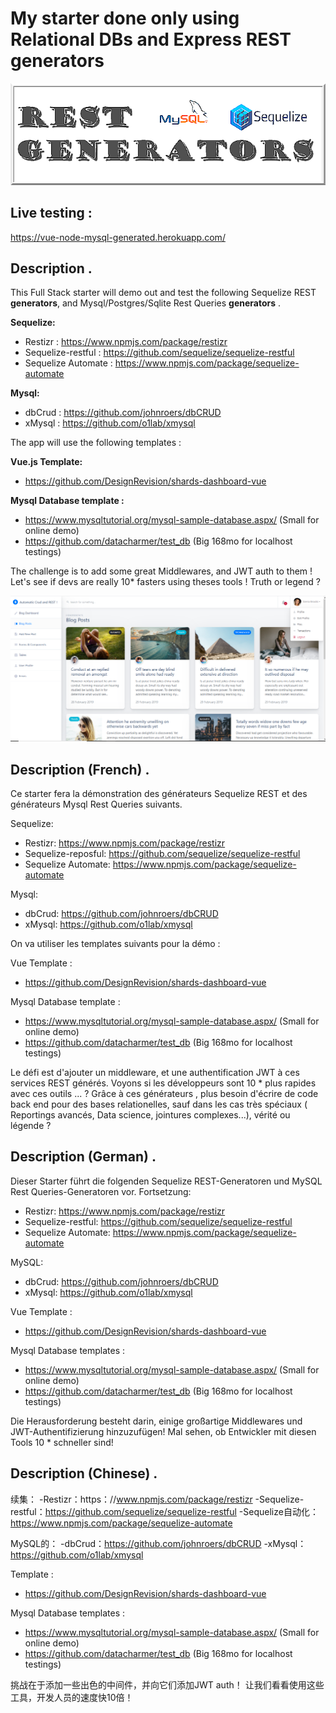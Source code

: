 # My starter done only using Relational DBs and Express REST generators 

![ScreenShot](screenshot.png)

## Live testing :
https://vue-node-mysql-generated.herokuapp.com/

## Description .
This Full Stack starter will demo out and test the following Sequelize REST <b>generators</b>, and Mysql/Postgres/Sqlite Rest Queries <b>generators</b> . 

<b>Sequelize:</b>
- Restizr : https://www.npmjs.com/package/restizr
- Sequelize-restful : https://github.com/sequelize/sequelize-restful
- Sequelize Automate : https://www.npmjs.com/package/sequelize-automate

<b>Mysql:</b>
- dbCrud : https://github.com/johnroers/dbCRUD
- xMysql : https://github.com/o1lab/xmysql

The app will use the following templates : 

<b>Vue.js Template:</b> 
- https://github.com/DesignRevision/shards-dashboard-vue

<b> Mysql Database template : </b>
- https://www.mysqltutorial.org/mysql-sample-database.aspx/ (Small for online demo)
- https://github.com/datacharmer/test_db (Big 168mo for localhost testings)

The challenge is to add some great Middlewares, and JWT auth to them !
Let's see if devs are really 10* fasters using theses tools ! 
Truth or legend ?

![ScreenShot](screenshot2.png)

## Description (French) .
Ce starter fera la démonstration des générateurs Sequelize REST et des générateurs Mysql Rest Queries suivants.

Sequelize:
- Restizr: https://www.npmjs.com/package/restizr
- Sequelize-reposful: https://github.com/sequelize/sequelize-restful
- Sequelize Automate: https://www.npmjs.com/package/sequelize-automate

Mysql:
- dbCrud: https://github.com/johnroers/dbCRUD
- xMysql: https://github.com/o1lab/xmysql

On va utiliser les templates suivants pour la démo : 

Vue Template : 
- https://github.com/DesignRevision/shards-dashboard-vue

Mysql Database template : 
- https://www.mysqltutorial.org/mysql-sample-database.aspx/ (Small for online demo)
- https://github.com/datacharmer/test_db (Big 168mo for localhost testings)

Le défi est d'ajouter un middleware, et une authentification JWT à ces services REST générés.
Voyons si les développeurs sont 10 * plus rapides avec ces outils ... ?
Grâce à ces générateurs , plus besoin d'écrire de code back end pour des bases relationelles, sauf dans les cas très spéciaux ( Reportings avancés, Data science, jointures complexes...), vérité ou légende ?


## Description (German) .


Dieser Starter führt die folgenden Sequelize REST-Generatoren und MySQL Rest Queries-Generatoren vor.
Fortsetzung:
- Restizr: https://www.npmjs.com/package/restizr
- Sequelize-restful: https://github.com/sequelize/sequelize-restful
- Sequelize Automate: https://www.npmjs.com/package/sequelize-automate

MySQL:
- dbCrud: https://github.com/johnroers/dbCRUD
- xMysql: https://github.com/o1lab/xmysql



Vue Template : 
- https://github.com/DesignRevision/shards-dashboard-vue

Mysql Database templates : 
- https://www.mysqltutorial.org/mysql-sample-database.aspx/ (Small for online demo)
- https://github.com/datacharmer/test_db (Big 168mo for localhost testings)

Die Herausforderung besteht darin, einige großartige Middlewares und JWT-Authentifizierung hinzuzufügen!
Mal sehen, ob Entwickler mit diesen Tools 10 * schneller sind!


## Description (Chinese) .
续集：
-Restizr：https：//www.npmjs.com/package/restizr
-Sequelize-restful：https://github.com/sequelize/sequelize-restful
-Sequelize自动化：https://www.npmjs.com/package/sequelize-automate

MySQL的：
-dbCrud：https://github.com/johnroers/dbCRUD
-xMysql：https://github.com/o1lab/xmysql

Template : 
- https://github.com/DesignRevision/shards-dashboard-vue

Mysql Database templates : 
- https://www.mysqltutorial.org/mysql-sample-database.aspx/ (Small for online demo)
- https://github.com/datacharmer/test_db (Big 168mo for localhost testings)

挑战在于添加一些出色的中间件，并向它们添加JWT auth！
让我们看看使用这些工具，开发人员的速度快10倍！
